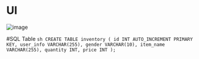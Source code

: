 # UI
![image](https://github.com/user-attachments/assets/9765af4a-c987-4067-851d-b3a2d57c5426)

#SQL Table
``sh
CREATE TABLE inventory (
    id INT AUTO_INCREMENT PRIMARY KEY,
    user_info VARCHAR(255),
    gender VARCHAR(10),
    item_name VARCHAR(255),
    quantity INT,
    price INT
);
``
